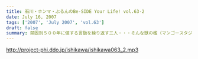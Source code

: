 ```yaml
---
title: 石川・ホンマ・ぶるんのBe-SIDE Your Life! vol.63-2
date: July 16, 2007
tags: ['2007', 'July 2007', 'vol.63']
draft: false
summary: 禁固刑５００年に値する言動を繰り返す三人・・・そんな獣の檻（マンゴースタジオ通称マンスタ…）に一人のゲストが放りこまれてしまった！！男子諸氏は正座して聴くよーに！NAMAE
---
```


http://project-phi.ddo.jp/ishikawa/ishikawa063_2.mp3